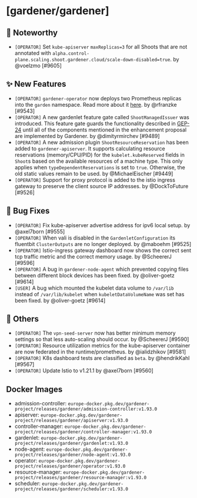 # [gardener/gardener]

## 📰 Noteworthy

- `[OPERATOR]` Set `kube-apiserver` `maxReplicas=3` for all Shoots that are not annotated with `alpha.control-plane.scaling.shoot.gardener.cloud/scale-down-disabled=true`. by @voelzmo [#9605]
## ✨ New Features

- `[OPERATOR]` `gardener-operator` now deploys two Prometheus replicas into the `garden` namespace. Read more about it [here](https://github.com/gardener/gardener/blob/master/docs/concepts/operator.md#observability). by @rfranzke [#9543]
- `[OPERATOR]` A new gardenlet feature gate called `ShootManagedIssuer` was introduced. This feature gate guards the functionality described in [GEP-24](https://github.com/gardener/gardener/blob/master/docs/proposals/24-shoot-oidc-issuer.md) until all of the components mentioned in the enhancement proposal are implemented by Gardener. by @dimityrmirchev [#9489]
- `[OPERATOR]` A new admission plugin `ShootResourceReservation` has been added to `gardener-apiserver`. It supports calculating resource reservations (memory/CPU/PID) for the `kubelet.kubeReserved` fields in `Shoot`s based on the available resources of a machine type. This only applies when `typeDependentReservations` is set to `true`. Otherwise, the old static values remain to be used.  by @MichaelEischer [#9449]
- `[OPERATOR]` Support for proxy protocol is added to the istio ingress gateway to preserve the client source IP addresses. by @DockToFuture [#9526]
## 🐛 Bug Fixes

- `[OPERATOR]` Fix kube-apiserver advertise address for ipv6 local setup. by @axel7born [#9555]
- `[OPERATOR]` When vali is disabled in the `GardenletConfiguration` its fluentbit `ClusterOutputs` are no longer deployed. by @maboehm [#9525]
- `[OPERATOR]` Istio-ingress gateway dashboard now shows the correct sent tcp traffic metric and the correct memory usage. by @ScheererJ [#9596]
- `[OPERATOR]` A bug in `gardener-node-agent` which prevented copying files between different block devices has been fixed. by @oliver-goetz [#9614]
- `[USER]` A bug which mounted the kubelet data volume to `/var/lib` instead of `/var/lib/kubelet` when `kubeletDataVolumeName` was set has been fixed. by @oliver-goetz [#9614]
## 🏃 Others

- `[OPERATOR]` The `vpn-seed-server` now has better minimum memory settings so that less auto-scaling should occur. by @ScheererJ [#9590]
- `[OPERATOR]` Resource utilization metrics for the kube-apiserver container are now federated in the runtime/prometheus. by @ialidzhikov [#9581]
- `[OPERATOR]` K8s dashboard tests are classified as `beta`. by @hendrikKahl [#9567]
- `[OPERATOR]` Update Istio to v1.21.1 by @axel7born [#9560]

## Docker Images
- admission-controller: `europe-docker.pkg.dev/gardener-project/releases/gardener/admission-controller:v1.93.0`
- apiserver: `europe-docker.pkg.dev/gardener-project/releases/gardener/apiserver:v1.93.0`
- controller-manager: `europe-docker.pkg.dev/gardener-project/releases/gardener/controller-manager:v1.93.0`
- gardenlet: `europe-docker.pkg.dev/gardener-project/releases/gardener/gardenlet:v1.93.0`
- node-agent: `europe-docker.pkg.dev/gardener-project/releases/gardener/node-agent:v1.93.0`
- operator: `europe-docker.pkg.dev/gardener-project/releases/gardener/operator:v1.93.0`
- resource-manager: `europe-docker.pkg.dev/gardener-project/releases/gardener/resource-manager:v1.93.0`
- scheduler: `europe-docker.pkg.dev/gardener-project/releases/gardener/scheduler:v1.93.0`
